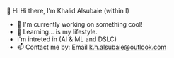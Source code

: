 👋 Hi Hi there, I’m Khalid Alsubaie (within I)

- 👀 I'm currently working on something cool!
- 🌱 Learning... is my lifestyle.
- I'm intreted in (AI & ML and DSLC)
- 📫 Contact me by:
          Email k.h.alsubaie@outlook.com  

<!---
Khalid-Hamad/Khalid-Hamad is a ✨ special ✨ repository because its `README.md` (this file) appears on your GitHub profile.
You can click the Preview link to take a look at your changes.
--->
